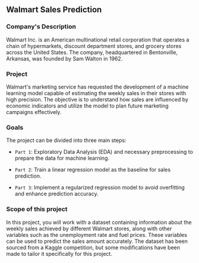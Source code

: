 ## Walmart Sales Prediction

### Company's Description 
Walmart Inc. is an American multinational retail corporation that operates a chain of hypermarkets, discount department stores, and grocery stores across the United States. The company, headquartered in Bentonville, Arkansas, was founded by Sam Walton in 1962.

### Project
Walmart's marketing service has requested the development of a machine learning model capable of estimating the weekly sales in their stores with high precision. The objective is to understand how sales are influenced by economic indicators and utilize the model to plan future marketing campaigns effectively.

### Goals
The project can be divided into three main steps:

* `Part 1`: Exploratory Data Analysis (EDA) and necessary preprocessing to prepare the data for machine learning.

* `Part 2`: Train a linear regression model as the baseline for sales prediction.

* `Part 3`: Implement a regularized regression model to avoid overfitting and enhance prediction accuracy.


### Scope of this project
In this project, you will work with a dataset containing information about the weekly sales achieved by different Walmart stores, along with other variables such as the unemployment rate and fuel prices. These variables can be used to predict the sales amount accurately. The dataset has been sourced from a Kaggle competition, but some modifications have been made to tailor it specifically for this project.